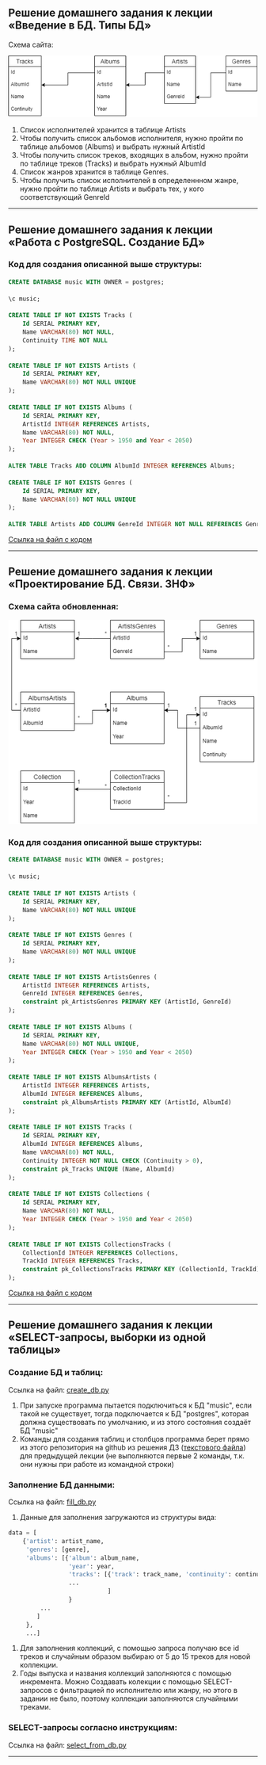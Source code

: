 ## Решение домашнего задания к лекции «Введение в БД. Типы БД»
  
    
Схема сайта:  
  
![](https://github.com/headsoft-mikhail/netology_db_1/blob/main/Netology_DB_1.png "Схема сайта")

1. Список исполнителей хранится в таблице Artists
1. Чтобы получить список альбомов исполнителя, нужно пройти по таблице альбомов (Albums) и выбрать нужный ArtistId
1. Чтобы получить список треков, входящих в альбом, нужно пройти по таблице треков (Tracks) и выбрать нужный AlbumId
1. Список жанров хранится в таблице Genres. 
1. Чтобы получить список исполнителей в определеннном жанре, нужно пройти по таблице Artists и выбрать тех, у кого соответствующий GenreId
  
____   
## Решение домашнего задания к лекции «Работа с PostgreSQL. Создание БД»
### Код для создания описанной выше структуры:
```SQL
CREATE DATABASE music WITH OWNER = postgres;

\c music;

CREATE TABLE IF NOT EXISTS Tracks (
	Id SERIAL PRIMARY KEY,
	Name VARCHAR(80) NOT NULL,
	Continuity TIME NOT NULL
);

CREATE TABLE IF NOT EXISTS Artists (
	Id SERIAL PRIMARY KEY,
	Name VARCHAR(80) NOT NULL UNIQUE
);

CREATE TABLE IF NOT EXISTS Albums (	
	Id SERIAL PRIMARY KEY,
	ArtistId INTEGER REFERENCES Artists,
	Name VARCHAR(80) NOT NULL,
	Year INTEGER CHECK (Year > 1950 and Year < 2050)
);

ALTER TABLE Tracks ADD COLUMN AlbumId INTEGER REFERENCES Albums;

CREATE TABLE IF NOT EXISTS Genres (
	Id SERIAL PRIMARY KEY,	
	Name VARCHAR(80) NOT NULL UNIQUE
);

ALTER TABLE Artists ADD COLUMN GenreId INTEGER NOT NULL REFERENCES Genres 
```
[Ссылка на файл с кодом](https://github.com/headsoft-mikhail/netology_db_1/blob/main/create_db_code.txt "create_db_code.txt")
____ 
## Решение домашнего задания к лекции «Проектирование БД. Связи. 3НФ»
  
### Схема сайта обновленная:
![](https://github.com/headsoft-mikhail/netology_db_1/blob/main/Netology_DB_2.png)
  
### Код для создания описанной выше структуры:

```SQL
CREATE DATABASE music WITH OWNER = postgres;

\c music;

CREATE TABLE IF NOT EXISTS Artists (
	Id SERIAL PRIMARY KEY,
	Name VARCHAR(80) NOT NULL UNIQUE
);

CREATE TABLE IF NOT EXISTS Genres (
	Id SERIAL PRIMARY KEY,	
	Name VARCHAR(80) NOT NULL UNIQUE
);

CREATE TABLE IF NOT EXISTS ArtistsGenres (
	ArtistId INTEGER REFERENCES Artists,
	GenreId INTEGER REFERENCES Genres,
	constraint pk_ArtistsGenres PRIMARY KEY (ArtistId, GenreId)
);

CREATE TABLE IF NOT EXISTS Albums (	
	Id SERIAL PRIMARY KEY,
	Name VARCHAR(80) NOT NULL UNIQUE,
	Year INTEGER CHECK (Year > 1950 and Year < 2050)
);

CREATE TABLE IF NOT EXISTS AlbumsArtists (
	ArtistId INTEGER REFERENCES Artists,
	AlbumId INTEGER REFERENCES Albums,
	constraint pk_AlbumsArtists PRIMARY KEY (ArtistId, AlbumId)
);

CREATE TABLE IF NOT EXISTS Tracks (
	Id SERIAL PRIMARY KEY,
	AlbumId INTEGER REFERENCES Albums,
	Name VARCHAR(80) NOT NULL,
	Continuity INTEGER NOT NULL CHECK (Continuity > 0),
	constraint pk_Tracks UNIQUE (Name, AlbumId)
);

CREATE TABLE IF NOT EXISTS Collections (	
	Id SERIAL PRIMARY KEY,
	Name VARCHAR(80) NOT NULL,
	Year INTEGER CHECK (Year > 1950 and Year < 2050)
);

CREATE TABLE IF NOT EXISTS CollectionsTracks (
	CollectionId INTEGER REFERENCES Collections,
	TrackId INTEGER REFERENCES Tracks,
	constraint pk_CollectionsTracks PRIMARY KEY (CollectionId, TrackId)
);
```

[Ссылка на файл с кодом](https://github.com/headsoft-mikhail/netology_db_1/blob/main/create_db_code_updated.txt "create_db_code_updated.txt")
____ 
## Решение домашнего задания к лекции «SELECT-запросы, выборки из одной таблицы»
  
### Создание БД и таблиц:
Ссылка на файл: [create_db.py](https://github.com/headsoft-mikhail/netology_db_1/blob/main/create_db.py "create_db.py")
1. При запуске программа пытается подключиться к БД "music", если такой не существует, тогда подключается к БД "postgres", которая должна существовать по умолчанию, и из этого состояния создаёт БД "music"
1. Команды для создания таблиц и столбцов программа берет прямо из этого репозитория на github из решения ДЗ ([текстового файла](https://github.com/headsoft-mikhail/netology_db_1/blob/main/create_db_code_updated.txt "create_db_code_updated.txt")) для предыдущей лекции (не выполняются первые 2 команды, т.к. они нужны при работе из командной строки)
### Заполнение БД данными:
Ссылка на файл: [fill_db.py](https://github.com/headsoft-mikhail/netology_db_1/blob/main/fill_db.py "fill_db.py")
1. Данные для заполнения загружаются из структуры вида:
```python
data = [
    {'artist': artist_name,
     'genres': [genre],
     'albums': [{'album': album_name,
                 'year': year,
                 'tracks': [{'track': track_name, 'continuity': continuity_sec},
		 	     ...
                            ]
                 }
		 ...
		]
     },
     ...] 
```
1. Для заполнения коллекций, с помощью запроса получаю все id треков и случайным образом выбираю от 5 до 15 треков для новой коллекции.
1. Годы выпуска и названия коллекций заполняются с помощью инкремента. Можно Создавать колекции с помощью SELECT-запросов с фильтрацией по исполнителю или жанру, но этого в задании не было, поэтому коллекции заполняются случайными треками.
### SELECT-запросы согласно инструкциям:
Ссылка на файл: [select_from_db.py](https://github.com/headsoft-mikhail/netology_db_1/blob/main/select_from_db.py "select_from_db.py")
____ 
